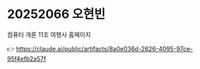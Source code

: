 # 20252066 오현빈

컴퓨터 개론 11조 여행사 홈페이지

👉 https://claude.ai/public/artifacts/8a0e036d-2626-4095-97ce-95f4efb2a57f
